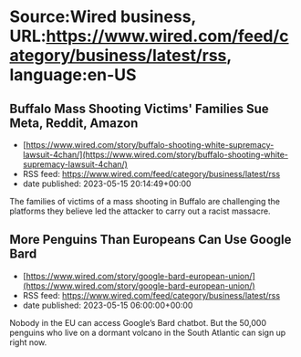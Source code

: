 # Source:Wired business, URL:https://www.wired.com/feed/category/business/latest/rss, language:en-US

## Buffalo Mass Shooting Victims' Families Sue Meta, Reddit, Amazon
 - [https://www.wired.com/story/buffalo-shooting-white-supremacy-lawsuit-4chan/](https://www.wired.com/story/buffalo-shooting-white-supremacy-lawsuit-4chan/)
 - RSS feed: https://www.wired.com/feed/category/business/latest/rss
 - date published: 2023-05-15 20:14:49+00:00

The families of victims of a mass shooting in Buffalo are challenging the platforms they believe led the attacker to carry out a racist massacre.

## More Penguins Than Europeans Can Use Google Bard
 - [https://www.wired.com/story/google-bard-european-union/](https://www.wired.com/story/google-bard-european-union/)
 - RSS feed: https://www.wired.com/feed/category/business/latest/rss
 - date published: 2023-05-15 06:00:00+00:00

Nobody in the EU can access Google’s Bard chatbot. But the 50,000 penguins who live on a dormant volcano in the South Atlantic can sign up right now.

